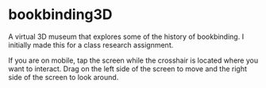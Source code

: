 # bookbinding3D
A virtual 3D museum that explores some of the history of bookbinding. I initially made this for a class research assignment.

If you are on mobile, tap the screen while the crosshair is located where you want to interact. Drag on the left side of the screen to move and the right side of the screen to look around.
